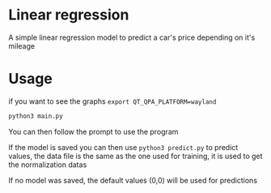 Linear regression
======================
A simple linear regression model to predict a car's price depending on it's mileage

Usage
======================
if you want to see the graphs `export QT_QPA_PLATFORM=wayland`

```bash
python3 main.py
```
You can then follow the prompt to use the program

If the model is saved you can then use `python3 predict.py` to predict values, the data file is the same as the one used for training, it is used to get the normalization datas

If no model was saved, the default values (0,0) will be used for predictions
